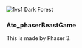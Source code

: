 

![1vs1 Dark Forest](https://raw.github.com/FreezingMoon/AncientBeast-Website/master/multimedia/screenshots/v0.3%20Dark%20Forest.jpg)

### Ato_phaserBeastGame
This is made by Phaser 3.
